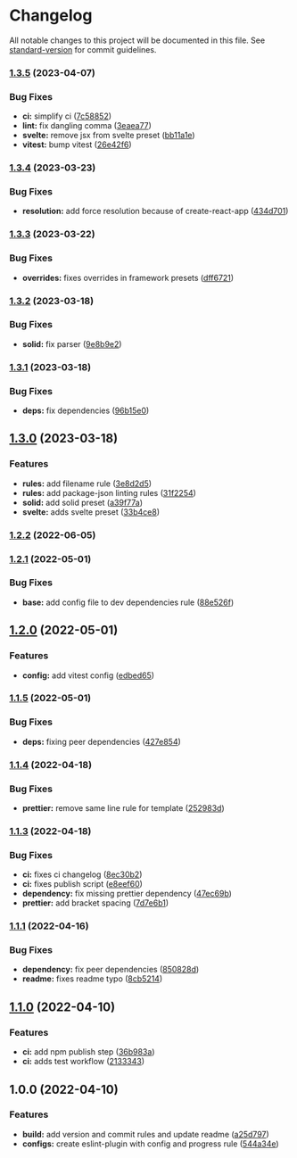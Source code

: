 # Changelog

All notable changes to this project will be documented in this file. See [standard-version](https://github.com/conventional-changelog/standard-version) for commit guidelines.

### [1.3.5](https://github.com/dvcol/eslint-plugin-presets/compare/v1.3.4...v1.3.5) (2023-04-07)


### Bug Fixes

* **ci:** simplify ci ([7c58852](https://github.com/dvcol/eslint-plugin-presets/commit/7c58852ce86143b879a48efe40d2a714319cb37c))
* **lint:** fix dangling comma ([3eaea77](https://github.com/dvcol/eslint-plugin-presets/commit/3eaea77e70cb861237b7f97dceef496305afb417))
* **svelte:** remove jsx from svelte preset ([bb11a1e](https://github.com/dvcol/eslint-plugin-presets/commit/bb11a1e3f1d01afb8108b08a8e8a880b184375e1))
* **vitest:** bump vitest ([26e42f6](https://github.com/dvcol/eslint-plugin-presets/commit/26e42f68183185f6821396d2944da24f4b0440af))

### [1.3.4](https://github.com/dvcol/eslint-plugin-presets/compare/v1.3.3...v1.3.4) (2023-03-23)


### Bug Fixes

* **resolution:** add force resolution because of create-react-app ([434d701](https://github.com/dvcol/eslint-plugin-presets/commit/434d701969fd50a6cd645ebb5561648c8a740fae))

### [1.3.3](https://github.com/dvcol/eslint-plugin-presets/compare/v1.3.2...v1.3.3) (2023-03-22)


### Bug Fixes

* **overrides:** fixes overrides in framework presets ([dff6721](https://github.com/dvcol/eslint-plugin-presets/commit/dff6721ed6b20142c2f1ab52192474a063f7b116))

### [1.3.2](https://github.com/dvcol/eslint-plugin-presets/compare/v1.3.1...v1.3.2) (2023-03-18)


### Bug Fixes

* **solid:** fix parser ([9e8b9e2](https://github.com/dvcol/eslint-plugin-presets/commit/9e8b9e2b19621e3f5900c75a311e48867d6ca040))

### [1.3.1](https://github.com/dvcol/eslint-plugin-presets/compare/v1.3.0...v1.3.1) (2023-03-18)


### Bug Fixes

* **deps:** fix dependencies ([96b15e0](https://github.com/dvcol/eslint-plugin-presets/commit/96b15e0433a1841bc19c989ce62cda6ef6b1979d))

## [1.3.0](https://github.com/dvcol/eslint-plugin-presets/compare/v1.2.2...v1.3.0) (2023-03-18)


### Features

* **rules:** add filename rule ([3e8d2d5](https://github.com/dvcol/eslint-plugin-presets/commit/3e8d2d5bd7a139016014bcd997b770fc7dca7980))
* **rules:** add package-json linting rules ([31f2254](https://github.com/dvcol/eslint-plugin-presets/commit/31f2254c3cf6d34284c2c7cc1db2af8584ae3739))
* **solid:** add solid preset ([a39f77a](https://github.com/dvcol/eslint-plugin-presets/commit/a39f77aaf6f2f9d218af6ef0b92a7494b1275b81))
* **svelte:** adds svelte preset ([33b4ce8](https://github.com/dvcol/eslint-plugin-presets/commit/33b4ce8e06365068c01024660d979fa904933fc0))

### [1.2.2](https://github.com/dvcol/eslint-plugin-presets/compare/v1.2.1...v1.2.2) (2022-06-05)

### [1.2.1](https://github.com/dvcol/eslint-plugin-presets/compare/v1.2.0...v1.2.1) (2022-05-01)


### Bug Fixes

* **base:** add config file to dev dependencies rule ([88e526f](https://github.com/dvcol/eslint-plugin-presets/commit/88e526ff83dbf712d812d9cd1df2a7584f5dc5a6))

## [1.2.0](https://github.com/dvcol/eslint-plugin-presets/compare/v1.1.5...v1.2.0) (2022-05-01)


### Features

* **config:** add vitest config ([edbed65](https://github.com/dvcol/eslint-plugin-presets/commit/edbed65d1ecac0f2589bc035daaff2e0af36afda))

### [1.1.5](https://github.com/dvcol/eslint-plugin-presets/compare/v1.1.4...v1.1.5) (2022-05-01)


### Bug Fixes

* **deps:** fixing peer dependencies ([427e854](https://github.com/dvcol/eslint-plugin-presets/commit/427e854d3fbbae5dd451762127af13ee31ef228f))

### [1.1.4](https://github.com/dvcol/eslint-plugin-presets/compare/v1.1.3...v1.1.4) (2022-04-18)


### Bug Fixes

* **prettier:** remove same line rule for template ([252983d](https://github.com/dvcol/eslint-plugin-presets/commit/252983da8eadd5d73098c6e805d50fc1eaf3ee5b))

### [1.1.3](https://github.com/dvcol/eslint-plugin-presets/compare/v1.1.1...v1.1.3) (2022-04-18)


### Bug Fixes

* **ci:** fixes ci changelog ([8ec30b2](https://github.com/dvcol/eslint-plugin-presets/commit/8ec30b213e5b42cdc9454418dd1ef87053b2107f))
* **ci:** fixes publish script ([e8eef60](https://github.com/dvcol/eslint-plugin-presets/commit/e8eef60413c21015e7f775794df3e1489207ab03))
* **dependency:** fix missing prettier dependency ([47ec69b](https://github.com/dvcol/eslint-plugin-presets/commit/47ec69b65f6e2c140ad8980fcb3a4238d1b6a55e))
* **prettier:** add bracket spacing ([7d7e6b1](https://github.com/dvcol/eslint-plugin-presets/commit/7d7e6b10c9c3a29f08e92786b27c2ff8a12da7c6))

### [1.1.1](https://github.com/dvcol/eslint-plugin-presets/compare/v1.1.0...v1.1.1) (2022-04-16)


### Bug Fixes

* **dependency:** fix peer dependencies ([850828d](https://github.com/dvcol/eslint-plugin-presets/commit/850828d39cf0820459991f7bf341ad513c0beeb8))
* **readme:** fixes readme typo ([8cb5214](https://github.com/dvcol/eslint-plugin-presets/commit/8cb5214db7cc16655f59f52616c88156bb6b1b0b))

## [1.1.0](https://github.com/dvcol/eslint-plugin-presets/compare/v1.0.0...v1.1.0) (2022-04-10)


### Features

* **ci:** add npm publish step ([36b983a](https://github.com/dvcol/eslint-plugin-presets/commit/36b983aac19cda4b0a6be94b60dd81e71d518ce1))
* **ci:** adds test workflow ([2133343](https://github.com/dvcol/eslint-plugin-presets/commit/213334372d8a992ce93d22d2b9d6382ec4d8721c))

## 1.0.0 (2022-04-10)


### Features

* **build:** add version and commit rules and update readme ([a25d797](https://github.com/dvcol/eslint-plugin-presets/commit/a25d79795dc182a577b72b1ca5d15d3f3944fd3f))
* **configs:** create eslint-plugin with config and progress rule ([544a34e](https://github.com/dvcol/eslint-plugin-presets/commit/544a34e1d4451784848327a9831a7ed42c2db9b2))
